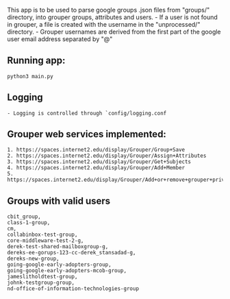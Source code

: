 This app is to be used to parse google groups .json files from "groups/" directory, into grouper groups, attributes and users.
    - If a user is not found in grouper, a file is created with the username in the "unprocessed/" directory.
    - Grouper usernames are derived from the first part of the google user email address separated by "@"

## Running app:
    python3 main.py

## Logging
    - Logging is controlled through `config/logging.conf

## Grouper web services implemented:
    1. https://spaces.internet2.edu/display/Grouper/Group+Save
    2. https://spaces.internet2.edu/display/Grouper/Assign+Attributes
    3. https://spaces.internet2.edu/display/Grouper/Get+Subjects
    4. https://spaces.internet2.edu/display/Grouper/Add+Member
    5. https://spaces.internet2.edu/display/Grouper/Add+or+remove+grouper+privileges

## Groups with valid users
    cbit_group,
    class-1-group,
    cm,
    collabinbox-test-group,
    core-middleware-test-2-g,
    derek-test-shared-mailboxgroup-g,
    dereks-ee-gorups-123-cc-derek_stansadad-g,
    dereks-new-group,
    going-google-early-adopters-group,
    going-google-early-adopters-mcob-group,
    jameslitholdtest-group,
    johnk-testgroup-group,
    nd-office-of-information-technologies-group
